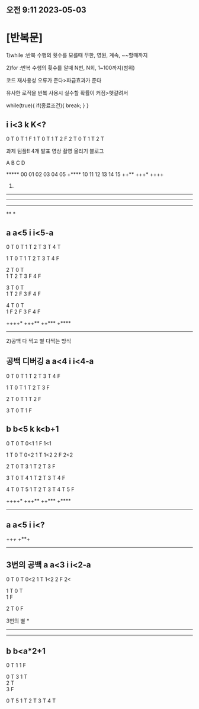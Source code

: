 ## 오전 9:11 2023-05-03

# [반복문]

1)while
:반복 수행의 횟수를 모를때
	무한, 영원, 계속, ~~할때까지


2)for
:반복 수행의 횟수를 알때
	N번, N회, 1~100까지(범위)

코드 재사용성
오류가 준다>파급효과가 준다

유사한 로직을 반복 사용시 실수할 확률이 커짐>헷갈려서

while(true){
	if(종료조건){
		break;
	}
}

i	i<3 	k 	K<?
--------------------------------------
0	T	0	T
		1	F
1	T	0	T
		1	T
		2	F
2	T	0	T
		1	T
		2	T




과제
팀플!!
4개 발표 영상 촬영 올리기
블로그

A	B	C	D



*****	00 01 02 03 04 05
+****	10 11 12 13 14 15
++**
+++*
++++

1)
*****
****
***
**
*

a	a<5 	i 	i<5-a
-----------------------------------------
0	T	0	T
		1	T
		2	T
		3	T
		4	T

1	T	0	T
		1	T
		2	T
		3	T
		4	F

2	T	0	T	
		1	T
		2	T
		3	F
		4	F

3	T	0	T	
		1	T
		2	F
		3	F
		4	F

4	T	0	T	
		1	F
		2	F
		3	F
		4	F

++++*
+++**
++***
+****
*****

2)공백 다 찍고 별 다찍는 방식

공백 디버깅
a	a<4	i	i<4-a
-----------------------------------------
0	T	0	T
		1	T
		2	T
		3	T
		4	F

1	T	0	T
		1	T
		2	T
		3	F

2	T	0	T
		1	T
		2	F

3	T	0	T
		1	F


b	b<5	k	k<b+1
-------------------------------------------------
0	T	0	T	0<1
		1	F	1<1

1	T	0	T	0<2
		1	T	1<2
		2	F	2<2

2	T	0	T	3
		1	T
		2	T
		3	F

3	T	0	T	4
		1	T
		2	T
		3	T
		4	F

4	T	0	T	5
		1	T
		2	T
		3	T
		4	T
		5	F


++++*
+++**
++***
+****
*****

a	a<5	i	i<?	
--------------------------------------------------------------------














++*+
+***+
*****

3번의 공백
a	a<3 	i 	i<2-a
-----------------------------------------
0	T	0	T	0<2
		1	T	1<2
		2	F	2<

1	T	0	T	
		1	F

2	T	0	F


3번의 별
*
***
*****


b	b<a*2+1	
-----------------------------------------
0	T	1
1	F
	
0	T	3
1	T	
2	T	
3	F
	
0	T	5
1	T
2	T
3	T
4	T












